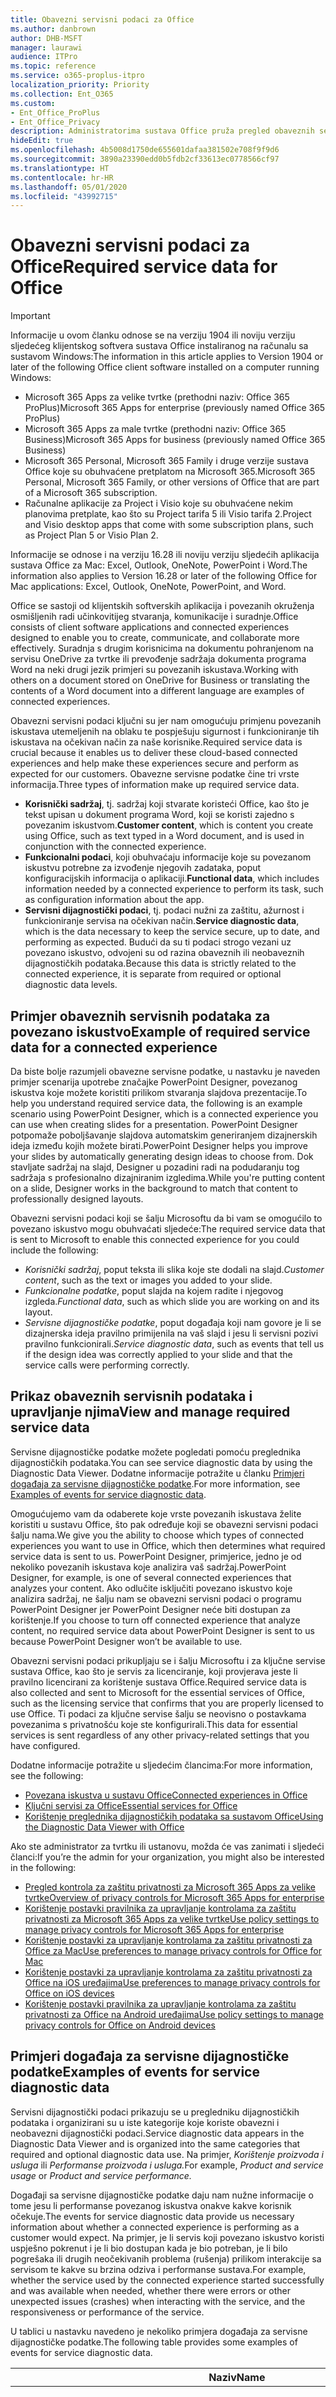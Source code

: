 ```yaml
---
title: Obavezni servisni podaci za Office
ms.author: danbrown
author: DHB-MSFT
manager: laurawi
audience: ITPro
ms.topic: reference
ms.service: o365-proplus-itpro
localization_priority: Priority
ms.collection: Ent_O365
ms.custom:
- Ent_Office_ProPlus
- Ent_Office_Privacy
description: Administratorima sustava Office pruža pregled obaveznih servisnih podataka koji se prikupljaju o povezanim iskustvima u sustavu Office.
hideEdit: true
ms.openlocfilehash: 4b5008d1750de655601dafaa381502e708f9f9d6
ms.sourcegitcommit: 3890a23390edd0b5fdb2cf33613ec0778566cf97
ms.translationtype: HT
ms.contentlocale: hr-HR
ms.lasthandoff: 05/01/2020
ms.locfileid: "43992715"
---
```

# <a name="required-service-data-for-office"></a><span data-ttu-id="e784d-103">Obavezni servisni podaci za Office</span><span class="sxs-lookup"><span data-stu-id="e784d-103">Required service data for Office</span></span> 

> [!IMPORTANT]
> <span data-ttu-id="e784d-104">Informacije u ovom članku odnose se na verziju 1904 ili noviju verziju sljedećeg klijentskog softvera sustava Office instaliranog na računalu sa sustavom Windows:</span><span class="sxs-lookup"><span data-stu-id="e784d-104">The information in this article applies to Version 1904 or later of the following Office client software installed on a computer running Windows:</span></span>
> - <span data-ttu-id="e784d-105">Microsoft 365 Apps za velike tvrtke (prethodni naziv: Office 365 ProPlus)</span><span class="sxs-lookup"><span data-stu-id="e784d-105">Microsoft 365 Apps for enterprise (previously named Office 365 ProPlus)</span></span>
> - <span data-ttu-id="e784d-106">Microsoft 365 Apps za male tvrtke (prethodni naziv: Office 365 Business)</span><span class="sxs-lookup"><span data-stu-id="e784d-106">Microsoft 365 Apps for business (previously named Office 365 Business)</span></span>
> - <span data-ttu-id="e784d-107">Microsoft 365 Personal, Microsoft 365 Family i druge verzije sustava Office koje su obuhvaćene pretplatom na Microsoft 365.</span><span class="sxs-lookup"><span data-stu-id="e784d-107">Microsoft 365 Personal, Microsoft 365 Family, or other versions of Office that are part of a Microsoft 365 subscription.</span></span>
> - <span data-ttu-id="e784d-108">Računalne aplikacije za Project i Visio koje su obuhvaćene nekim planovima pretplate, kao što su Project tarifa 5 ili Visio tarifa 2.</span><span class="sxs-lookup"><span data-stu-id="e784d-108">Project and Visio desktop apps that come with some subscription plans, such as Project Plan 5 or Visio Plan 2.</span></span>
>
> <span data-ttu-id="e784d-109">Informacije se odnose i na verziju 16.28 ili noviju verziju sljedećih aplikacija sustava Office za Mac: Excel, Outlook, OneNote, PowerPoint i Word.</span><span class="sxs-lookup"><span data-stu-id="e784d-109">The information also applies to Version 16.28 or later of the following Office for Mac applications: Excel, Outlook, OneNote, PowerPoint, and Word.</span></span>

<span data-ttu-id="e784d-110">Office se sastoji od klijentskih softverskih aplikacija i povezanih okruženja osmišljenih radi učinkovitijeg stvaranja, komunikacije i suradnje.</span><span class="sxs-lookup"><span data-stu-id="e784d-110">Office consists of client software applications and connected experiences designed to enable you to create, communicate, and collaborate more effectively.</span></span> <span data-ttu-id="e784d-111">Suradnja s drugim korisnicima na dokumentu pohranjenom na servisu OneDrive za tvrtke ili prevođenje sadržaja dokumenta programa Word na neki drugi jezik primjeri su povezanih iskustava.</span><span class="sxs-lookup"><span data-stu-id="e784d-111">Working with others on a document stored on OneDrive for Business or translating the contents of a Word document into a different language are examples of connected experiences.</span></span>

<span data-ttu-id="e784d-112">Obavezni servisni podaci ključni su jer nam omogućuju primjenu povezanih iskustava utemeljenih na oblaku te pospješuju sigurnost i funkcioniranje tih iskustava na očekivan način za naše korisnike.</span><span class="sxs-lookup"><span data-stu-id="e784d-112">Required service data is crucial because it enables us to deliver these cloud-based connected experiences and help make these experiences secure and perform as expected for our customers.</span></span> <span data-ttu-id="e784d-113">Obavezne servisne podatke čine tri vrste informacija.</span><span class="sxs-lookup"><span data-stu-id="e784d-113">Three types of information make up required service data.</span></span>

- <span data-ttu-id="e784d-114">**Korisnički sadržaj**, tj. sadržaj koji stvarate koristeći Office, kao što je tekst upisan u dokument programa Word, koji se koristi zajedno s povezanim iskustvom.</span><span class="sxs-lookup"><span data-stu-id="e784d-114">**Customer content**, which is content you create using Office, such as text typed in a Word document, and is used in conjunction with the connected experience.</span></span>
- <span data-ttu-id="e784d-115">**Funkcionalni podaci**, koji obuhvaćaju informacije koje su povezanom iskustvu potrebne za izvođenje njegovih zadataka, poput konfiguracijskih informacija o aplikaciji.</span><span class="sxs-lookup"><span data-stu-id="e784d-115">**Functional data**, which includes information needed by a connected experience to perform its task, such as configuration information about the app.</span></span>
- <span data-ttu-id="e784d-116">**Servisni dijagnostički podaci**, tj. podaci nužni za zaštitu, ažurnost i funkcioniranje servisa na očekivan način.</span><span class="sxs-lookup"><span data-stu-id="e784d-116">**Service diagnostic data**, which is the data necessary to keep the service secure, up to date, and performing as expected.</span></span> <span data-ttu-id="e784d-117">Budući da su ti podaci strogo vezani uz povezano iskustvo, odvojeni su od razina obaveznih ili neobaveznih dijagnostičkih podataka.</span><span class="sxs-lookup"><span data-stu-id="e784d-117">Because this data is strictly related to the connected experience, it is separate from required or optional diagnostic data levels.</span></span>

## <a name="example-of-required-service-data-for-a-connected-experience"></a><span data-ttu-id="e784d-118">Primjer obaveznih servisnih podataka za povezano iskustvo</span><span class="sxs-lookup"><span data-stu-id="e784d-118">Example of required service data for a connected experience</span></span>

<span data-ttu-id="e784d-119">Da biste bolje razumjeli obavezne servisne podatke, u nastavku je naveden primjer scenarija upotrebe značajke PowerPoint Designer, povezanog iskustva koje možete koristiti prilikom stvaranja slajdova prezentacije.</span><span class="sxs-lookup"><span data-stu-id="e784d-119">To help you understand required service data, the following is an example scenario using PowerPoint Designer, which is a connected experience you can use when creating slides for a presentation.</span></span> <span data-ttu-id="e784d-120">PowerPoint Designer potpomaže poboljšavanje slajdova automatskim generiranjem dizajnerskih ideja između kojih možete birati.</span><span class="sxs-lookup"><span data-stu-id="e784d-120">PowerPoint Designer helps you improve your slides by automatically generating design ideas to choose from.</span></span> <span data-ttu-id="e784d-121">Dok stavljate sadržaj na slajd, Designer u pozadini radi na podudaranju tog sadržaja s profesionalno dizajniranim izgledima.</span><span class="sxs-lookup"><span data-stu-id="e784d-121">While you're putting content on a slide, Designer works in the background to match that content to professionally designed layouts.</span></span>

<span data-ttu-id="e784d-122">Obavezni servisni podaci koji se šalju Microsoftu da bi vam se omogućilo to povezano iskustvo mogu obuhvaćati sljedeće:</span><span class="sxs-lookup"><span data-stu-id="e784d-122">The required service data that is sent to Microsoft to enable this connected experience for you could include the following:</span></span>

- <span data-ttu-id="e784d-123">*Korisnički sadržaj*, poput teksta ili slika koje ste dodali na slajd.</span><span class="sxs-lookup"><span data-stu-id="e784d-123">*Customer content*, such as the text or images you added to your slide.</span></span>
- <span data-ttu-id="e784d-124">*Funkcionalne podatke*, poput slajda na kojem radite i njegovog izgleda.</span><span class="sxs-lookup"><span data-stu-id="e784d-124">*Functional data*, such as which slide you are working on and its layout.</span></span>
- <span data-ttu-id="e784d-125">*Servisne dijagnostičke podatke*, poput događaja koji nam govore je li se dizajnerska ideja pravilno primijenila na vaš slajd i jesu li servisni pozivi pravilno funkcionirali.</span><span class="sxs-lookup"><span data-stu-id="e784d-125">*Service diagnostic data*, such as events that tell us if the design idea was correctly applied to your slide and that the service calls were performing correctly.</span></span>

## <a name="view-and-manage-required-service-data"></a><span data-ttu-id="e784d-126">Prikaz obaveznih servisnih podataka i upravljanje njima</span><span class="sxs-lookup"><span data-stu-id="e784d-126">View and manage required service data</span></span>

<span data-ttu-id="e784d-127">Servisne dijagnostičke podatke možete pogledati pomoću preglednika dijagnostičkih podataka.</span><span class="sxs-lookup"><span data-stu-id="e784d-127">You can see service diagnostic data by using the Diagnostic Data Viewer.</span></span> <span data-ttu-id="e784d-128">Dodatne informacije potražite u članku [Primjeri događaja za servisne dijagnostičke podatke](#examples-of-events-for-service-diagnostic-data).</span><span class="sxs-lookup"><span data-stu-id="e784d-128">For more information, see [Examples of events for service diagnostic data](#examples-of-events-for-service-diagnostic-data).</span></span>

<span data-ttu-id="e784d-129">Omogućujemo vam da odaberete koje vrste povezanih iskustava želite koristiti u sustavu Office, što pak određuje koji se obavezni servisni podaci šalju nama.</span><span class="sxs-lookup"><span data-stu-id="e784d-129">We give you the ability to choose which types of connected experiences you want to use in Office, which then determines what required service data is sent to us.</span></span> <span data-ttu-id="e784d-130">PowerPoint Designer, primjerice, jedno je od nekoliko povezanih iskustava koje analizira vaš sadržaj.</span><span class="sxs-lookup"><span data-stu-id="e784d-130">PowerPoint Designer, for example, is one of several connected experiences that analyzes your content.</span></span> <span data-ttu-id="e784d-131">Ako odlučite isključiti povezano iskustvo koje analizira sadržaj, ne šalju nam se obavezni servisni podaci o programu PowerPoint Designer jer PowerPoint Designer neće biti dostupan za korištenje.</span><span class="sxs-lookup"><span data-stu-id="e784d-131">If you choose to turn off connected experience that analyze content, no required service data about PowerPoint Designer is sent to us because PowerPoint Designer won’t be available to use.</span></span>

<span data-ttu-id="e784d-132">Obavezni servisni podaci prikupljaju se i šalju Microsoftu i za ključne servise sustava Office, kao što je servis za licenciranje, koji provjerava jeste li pravilno licencirani za korištenje sustava Office.</span><span class="sxs-lookup"><span data-stu-id="e784d-132">Required service data is also collected and sent to Microsoft for the essential services of Office, such as the licensing service that confirms that you are properly licensed to use Office.</span></span> <span data-ttu-id="e784d-133">Ti podaci za ključne servise šalju se neovisno o postavkama povezanima s privatnošću koje ste konfigurirali.</span><span class="sxs-lookup"><span data-stu-id="e784d-133">This data for essential services is sent regardless of any other privacy-related settings that you have configured.</span></span>

<span data-ttu-id="e784d-134">Dodatne informacije potražite u sljedećim člancima:</span><span class="sxs-lookup"><span data-stu-id="e784d-134">For more information, see the following:</span></span>

- [<span data-ttu-id="e784d-135">Povezana iskustva u sustavu Office</span><span class="sxs-lookup"><span data-stu-id="e784d-135">Connected experiences in Office</span></span>](connected-experiences.md)
- [<span data-ttu-id="e784d-136">Ključni servisi za Office</span><span class="sxs-lookup"><span data-stu-id="e784d-136">Essential services for Office</span></span>](essential-services.md)
- [<span data-ttu-id="e784d-137">Korištenje preglednika dijagnostičkih podataka sa sustavom Office</span><span class="sxs-lookup"><span data-stu-id="e784d-137">Using the Diagnostic Data Viewer with Office</span></span>](https://support.office.com/article/cf761ce9-d805-4c60-a339-4e07f3182855)

<span data-ttu-id="e784d-138">Ako ste administrator za tvrtku ili ustanovu, možda će vas zanimati i sljedeći članci:</span><span class="sxs-lookup"><span data-stu-id="e784d-138">If you’re the admin for your organization, you might also be interested in the following:</span></span>

- [<span data-ttu-id="e784d-139">Pregled kontrola za zaštitu privatnosti za Microsoft 365 Apps za velike tvrtke</span><span class="sxs-lookup"><span data-stu-id="e784d-139">Overview of privacy controls for Microsoft 365 Apps for enterprise</span></span>](overview-privacy-controls.md)
- [<span data-ttu-id="e784d-140">Korištenje postavki pravilnika za upravljanje kontrolama za zaštitu privatnosti za Microsoft 365 Apps za velike tvrtke</span><span class="sxs-lookup"><span data-stu-id="e784d-140">Use policy settings to manage privacy controls for Microsoft 365 Apps for enterprise</span></span>](manage-privacy-controls.md)
- [<span data-ttu-id="e784d-141">Korištenje postavki za upravljanje kontrolama za zaštitu privatnosti za Office za Mac</span><span class="sxs-lookup"><span data-stu-id="e784d-141">Use preferences to manage privacy controls for Office for Mac</span></span>](mac-privacy-preferences.md)
- [<span data-ttu-id="e784d-142">Korištenje postavki za upravljanje kontrolama za zaštitu privatnosti za Office na iOS uređajima</span><span class="sxs-lookup"><span data-stu-id="e784d-142">Use preferences to manage privacy controls for Office on iOS devices</span></span>](ios-privacy-preferences.md)
- [<span data-ttu-id="e784d-143">Korištenje postavki pravilnika za upravljanje kontrolama za zaštitu privatnosti za Office na Android uređajima</span><span class="sxs-lookup"><span data-stu-id="e784d-143">Use policy settings to manage privacy controls for Office on Android devices</span></span>](android-privacy-controls.md)

## <a name="examples-of-events-for-service-diagnostic-data"></a><span data-ttu-id="e784d-144">Primjeri događaja za servisne dijagnostičke podatke</span><span class="sxs-lookup"><span data-stu-id="e784d-144">Examples of events for service diagnostic data</span></span>

<span data-ttu-id="e784d-145">Servisni dijagnostički podaci prikazuju se u pregledniku dijagnostičkih podataka i organizirani su u iste kategorije koje koriste obavezni i neobavezni dijagnostički podaci.</span><span class="sxs-lookup"><span data-stu-id="e784d-145">Service diagnostic data appears in the Diagnostic Data Viewer and is organized into the same categories that required and optional diagnostic data use.</span></span> <span data-ttu-id="e784d-146">Na primjer, *Korištenje proizvoda i usluga* ili *Performanse proizvoda i usluga.*</span><span class="sxs-lookup"><span data-stu-id="e784d-146">For example, *Product and service usage* or *Product and service performance.*</span></span>

<span data-ttu-id="e784d-147">Događaji sa servisne dijagnostičke podatke daju nam nužne informacije o tome jesu li performanse povezanog iskustva onakve kakve korisnik očekuje.</span><span class="sxs-lookup"><span data-stu-id="e784d-147">The events for service diagnostic data provide us necessary information about whether a connected experience is performing as a customer would expect.</span></span> <span data-ttu-id="e784d-148">Na primjer, je li servis koji povezano iskustvo koristi uspješno pokrenut i je li bio dostupan kada je bio potreban, je li bilo pogrešaka ili drugih neočekivanih problema (rušenja) prilikom interakcije sa servisom te kakve su brzina odziva i performanse sustava.</span><span class="sxs-lookup"><span data-stu-id="e784d-148">For example, whether the service used by the connected experience started successfully and was available when needed, whether there were errors or other unexpected issues (crashes) when interacting with the service, and the responsiveness or performance of the service.</span></span>

<span data-ttu-id="e784d-149">U tablici u nastavku navedeno je nekoliko primjera događaja za servisne dijagnostičke podatke.</span><span class="sxs-lookup"><span data-stu-id="e784d-149">The following table provides some examples of events for service diagnostic data.</span></span>

| <span data-ttu-id="e784d-150">**Naziv**</span><span class="sxs-lookup"><span data-stu-id="e784d-150">**Name**</span></span>      | <span data-ttu-id="e784d-151">**Opis**</span><span class="sxs-lookup"><span data-stu-id="e784d-151">**Description**</span></span>    |
| ---------- | --------------------- |
| <span data-ttu-id="e784d-152">Office.Excel.Coauth.SaveXrr</span><span class="sxs-lookup"><span data-stu-id="e784d-152">Office.Excel.Coauth.SaveXrr</span></span>     | <span data-ttu-id="e784d-153">Događaj koji se aktivira u programu Excel prilikom korištenja servisa za suradnju koji prijavljuje pojedinosti o pojedinačnim revizijama koje se zapisuju u zapisnik revizija.</span><span class="sxs-lookup"><span data-stu-id="e784d-153">An event triggered in Excel when using the collaboration service that reports details on individual revisions that are written to the revision log.</span></span> <span data-ttu-id="e784d-154">Omogućuje nadzor latencije i upućuje na pogreške u programu Excel povezane sa suradnjom</span><span class="sxs-lookup"><span data-stu-id="e784d-154">This provides latency monitoring and indicates errors in Excel that are related to the collaboration</span></span>  |
| <span data-ttu-id="e784d-155">Office.Excel.Coauth.CloseWorkbook</span><span class="sxs-lookup"><span data-stu-id="e784d-155">Office.Excel.Coauth.CloseWorkbook</span></span>  | <span data-ttu-id="e784d-156">Događaj koji se aktivira u programu Excel prilikom korištenja servisa za suradnju koji prijavljuje kada se zatvori radna knjiga.</span><span class="sxs-lookup"><span data-stu-id="e784d-156">An event triggered in Excel when using the collaboration service that reports when a workbook is closed.</span></span> <span data-ttu-id="e784d-157">Potreban je za utvrđivanje pogrešaka povezanih s ponovnim učitavanjem i automatskim osvježavanjem.</span><span class="sxs-lookup"><span data-stu-id="e784d-157">This is needed in determining any errors with reload and auto-refresh.</span></span> <span data-ttu-id="e784d-158">Omogućuje mjerenje uspješnosti za aktivnosti servisa za suradnju.</span><span class="sxs-lookup"><span data-stu-id="e784d-158">It provides success measurement for collaboration service activities.</span></span>   |
| <span data-ttu-id="e784d-159">Office.Security.OCX.NonTrustedEncounter</span><span class="sxs-lookup"><span data-stu-id="e784d-159">Office.Security.OCX.NonTrustedEncounter</span></span>    | <span data-ttu-id="e784d-160">Događaj koji se aktivira u aplikacijama sustava Office (uključujući Word, Excel, Outlook, PowerPoint i Visio) kada korisnik otvori nepouzdani dokument s ActiveX kontrolom.</span><span class="sxs-lookup"><span data-stu-id="e784d-160">An event triggered in Office applications (including Word, Excel, Outlook, PowerPoint, and Visio) when a user opens an untrusted document with an ActiveX control.</span></span> <span data-ttu-id="e784d-161">Koristi se za općenitu procjenu korištenja ActiveX kontrola ugrađenih u dokumente sustava Office radi ublažavanja posljedica sigurnosnih incidenata.</span><span class="sxs-lookup"><span data-stu-id="e784d-161">It is used to broadly assess use of ActiveX controls embedded in Office documents and to drive security mitigations in response to security incidents.</span></span>  |
| <span data-ttu-id="e784d-162">Office.Security.UrlReputation.GetUrlReputation</span><span class="sxs-lookup"><span data-stu-id="e784d-162">Office.Security.UrlReputation.GetUrlReputation</span></span> | <span data-ttu-id="e784d-163">Događaj koji se aktivira u aplikacijama sustava Office (uključujući Word, Excel, PowerPoint, Visio i Publisher) i koji prati uspješnost ili neuspješnost poziva sigurnosnih veza.</span><span class="sxs-lookup"><span data-stu-id="e784d-163">An event triggered in Office applications (including Word, Excel, PowerPoint, Visio, and Publisher) that tracks the success or failure of Safe Links calls.</span></span> <span data-ttu-id="e784d-164">Koristi se za provjeru funkcionira li servis sigurnih veza ispravno i za dijagnosticiranje problema.</span><span class="sxs-lookup"><span data-stu-id="e784d-164">It is used to make sure that the Safe Links service is working properly and to diagnose any problems.</span></span>  |
| <span data-ttu-id="e784d-165">Office.Voice.VoiceManager.StreamingAudio</span><span class="sxs-lookup"><span data-stu-id="e784d-165">Office.Voice.VoiceManager.StreamingAudio</span></span>   | <span data-ttu-id="e784d-166">Događaj koji se aktivira u aplikacijama sustava Office (uključujući Word, Outlook i PowerPoint) i koji pruža informacije o stanju prijenosa audiodatoteka strujanjem na servis za govor.</span><span class="sxs-lookup"><span data-stu-id="e784d-166">An event triggered in Office applications (including Word, Outlook, and PowerPoint) that provides information about the health of audio streaming to the speech service.</span></span> <span data-ttu-id="e784d-167">Sadrži informacije o veličini audiodatoteke koja se prenosi i pogreškama do kojih je došlo.</span><span class="sxs-lookup"><span data-stu-id="e784d-167">It contains information about the size of audio streamed and any errors that may have occurred.</span></span> <span data-ttu-id="e784d-168">Taj se podatak koristi za nadzor stanja servisa i za dijagnosticiranje problema koje s prijavili korisnici.</span><span class="sxs-lookup"><span data-stu-id="e784d-168">This information is used to monitor the service health and to diagnose any issues that may have been reported by customers.</span></span> |
